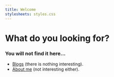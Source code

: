 ```yaml
---
title: Welcome
stylesheets: styles.css
---
```


# What do you looking for?
### You will not find it here...

- [Blogs](blogs/blogs) (there is nothing interesting).
- [About me](aboutme/aboutme) (not interesting either).
